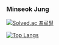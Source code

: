 ### Minseok Jung

<!-- [![Hits](https://hits.seeyoufarm.com/api/count/incr/badge.svg?url=https%3A%2F%2Fgithub.com%2Fminseok0917&count_bg=%2379C83D&title_bg=%23555555&icon=&icon_color=%23E7E7E7&title=hits&edge_flat=false)](https://hits.seeyoufarm.com) -->



<span>

[![Solved.ac
프로필](http://mazassumnida.wtf/api/generate_badge?boj=minseok0917)](https://solved.ac/minseok0917)

</span>

<span>

[![Top Langs](https://github-readme-stats.vercel.app/api/top-langs/?username=minseok0917&layout=compact)](https://github.com/anuraghazra/github-readme-stats)

</span>




